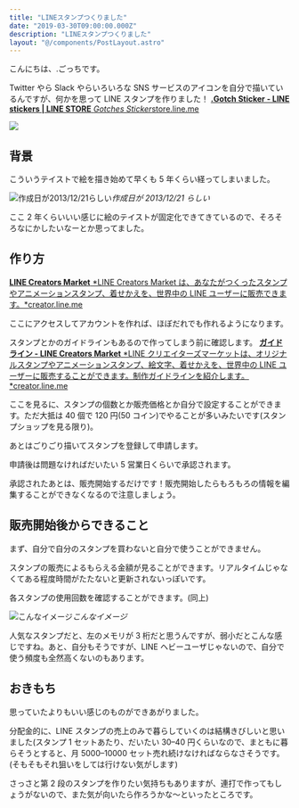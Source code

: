 ```yaml
---
title: "LINEスタンプつくりました"
date: "2019-03-30T09:00:00.000Z"
description: "LINEスタンプつくりました"
layout: "@/components/PostLayout.astro"
---
```


こんにちは、.ごっちです。

Twitter やら Slack やらいろいろな SNS サービスのアイコンを自分で描いているんですが、何かを思って LINE スタンプを作りました！
[**.Gotch Sticker - LINE stickers | LINE STORE**
*Gotches Sticker*store.line.me](https://store.line.me/stickershop/product/7110330)

![](https://cdn-images-1.medium.com/max/4166/1*kvUUaGzYSXu8kqi3Br-0UQ.png)

## 背景

こういうテイストで絵を描き始めて早くも 5 年くらい経ってしまいました。

![作成日が2013/12/21らしい](https://cdn-images-1.medium.com/max/2000/1*y05gV-ewMFR2EqYBf3L3Ow.png)_作成日が 2013/12/21 らしい_

ここ 2 年くらいいい感じに絵のテイストが固定化できてきているので、そろそろなにかしたいなーとか思ってました。

## 作り方

[**LINE Creators Market**
*LINE Creators Market は、あなたがつくったスタンプやアニメーションスタンプ、着せかえを、世界中の LINE ユーザーに販売できます。*creator.line.me](https://creator.line.me/ja/)

ここにアクセスしてアカウントを作れば、ほぼだれでも作れるようになります。

スタンプとかのガイドラインもあるので作ってしまう前に確認します。
[**ガイドライン - LINE Creators Market**
*LINE クリエイターズマーケットは、オリジナルスタンプやアニメーションスタンプ、絵文字、着せかえを、世界中の LINE ユーザーに販売することができます。制作ガイドラインを紹介します。*creator.line.me](https://creator.line.me/ja/guideline/sticker/)

ここを見るに、スタンプの個数とか販売価格とか自分で設定することができます。ただ大抵は 40 個で 120 円(50 コイン)でやることが多いみたいです(スタンプショップを見る限り)。

あとはごりごり描いてスタンプを登録して申請します。

申請後は問題なければだいたい 5 営業日くらいで承認されます。

承認されたあとは、販売開始するだけです！販売開始したらもろもろの情報を編集することができなくなるので注意しましょう。

## 販売開始後からできること

まず、自分で自分のスタンプを買わないと自分で使うことができません。

スタンプの販売によるもらえる金額が見ることができます。リアルタイムじゃなくてある程度時間がたたないと更新されないっぽいです。

各スタンプの使用回数を確認することができます。(同上)

![こんなイメージ](https://cdn-images-1.medium.com/max/2000/1*eWeDhmhifpYJ3Ant9ulyHA.png)_こんなイメージ_

人気なスタンプだと、左のメモリが 3 桁だと思うんですが、弱小だとこんな感じですね。あと、自分もそうですが、LINE ヘビーユーザじゃないので、自分で使う頻度も全然高くないのもあります。

## おきもち

思っていたよりもいい感じのものができあがりました。

分配金的に、LINE スタンプの売上のみで暮らしていくのは結構きびしいと思いました(スタンプ 1 セットあたり、だいたい 30–40 円くらいなので、まともに暮らそうとすると、月 5000–10000 セット売れ続けなければならなさそうです。(そもそもそれ狙いをしては行けない気がします)

さっさと第 2 段のスタンプを作りたい気持ちもありますが、連打で作ってもしょうがないので、また気が向いたら作ろうかな〜といったところです。

